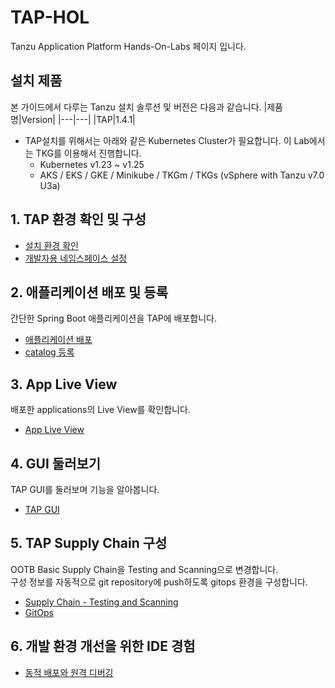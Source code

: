 # TAP-HOL
Tanzu Application Platform Hands-On-Labs 페이지 입니다.

## 설치 제품
본 가이드에서 다루는 Tanzu 설치 솔루션 및 버전은 다음과 같습니다.
|제품명|Version|
|---|---|
|TAP|1.4.1|

* TAP설치를 위해서는 아래와 같은 Kubernetes Cluster가 필요합니다. 이 Lab에서는 TKG를 이용해서 진행합니다.
  - Kubernetes v1.23 ~ v1.25
  - AKS / EKS / GKE / Minikube / TKGm / TKGs (vSphere with Tanzu v7.0 U3a)

## 1. TAP 환경 확인 및 구성
- [설치 환경 확인](./install/check.md)
- [개발자용 네임스페이스 설정](./install/dev-namespace.md)

## 2. 애플리케이션 배포 및 등록
간단한 Spring Boot 애플리케이션을 TAP에 배포합니다.
- [애플리케이션 배포](./tap/app-deploy.md)
- [catalog 등록](./tap/catalog.md)

## 3. App Live View
배포한 applications의 Live View를 확인합니다.
- [App Live View](./tap/app-live-view.md)

## 4. GUI 둘러보기
TAP GUI를 둘러보며 기능을 알아봅니다.
- [TAP GUI](./tap/gui.md)

## 5. TAP Supply Chain 구성
OOTB Basic Supply Chain을 Testing and Scanning으로 변경합니다.    
구성 정보를 자동적으로 git repository에 push하도록 gitops 환경을 구성합니다.
- [Supply Chain - Testing and Scanning](./tap/ootb-testing-and-scanning.md)
- [GitOps](./tap/gitops.md)

## 6. 개발 환경 개선을 위한 IDE 경험
- [동적 배포와 원격 디버깅](./tap/hotdeploy_debug.md)



